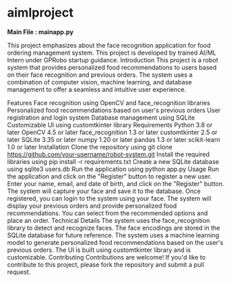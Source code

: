 # aimlproject

**Main File : mainapp.py**

This project emphasizes about the face recognition application for food ordering management system. This project is developed by trained AI/ML Intern under GPRobo startup guidance.
Introduction
This project is a robot system that provides personalized food recommendations to users based on their face recognition and previous orders. The system uses a combination of computer vision, machine learning, and database management to offer a seamless and intuitive user experience.

Features
Face recognition using OpenCV and face_recognition libraries
Personalized food recommendations based on user's previous orders
User registration and login system
Database management using SQLite
Customizable UI using customtkinter library
Requirements
Python 3.8 or later
OpenCV 4.5 or later
face_recognition 1.3 or later
customtkinter 2.5 or later
SQLite 3.35 or later
numpy 1.20 or later
pandas 1.3 or later
scikit-learn 1.0 or later
Installation
Clone the repository using git clone https://github.com/your-username/robot-system.git
Install the required libraries using pip install -r requirements.txt
Create a new SQLite database using sqlite3 users.db
Run the application using python app.py
Usage
Run the application and click on the "Register" button to register a new user.
Enter your name, email, and date of birth, and click on the "Register" button.
The system will capture your face and save it to the database.
Once registered, you can login to the system using your face.
The system will display your previous orders and provide personalized food recommendations.
You can select from the recommended options and place an order.
Technical Details
The system uses the face_recognition library to detect and recognize faces.
The face encodings are stored in the SQLite database for future reference.
The system uses a machine learning model to generate personalized food recommendations based on the user's previous orders.
The UI is built using customtkinter library and is customizable.
Contributing
Contributions are welcome! If you'd like to contribute to this project, please fork the repository and submit a pull request.
